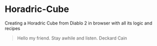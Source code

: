 # Horadric-Cube
Creating a Horadric Cube from Diablo 2 in browser with all its logic and recipes

> Hello my friend.  Stay awhile and listen.
>                     Deckard Cain
